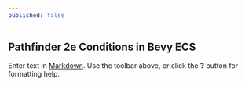 ```yaml
---
published: false
---
```

## Pathfinder 2e Conditions in Bevy ECS

Enter text in [Markdown](http://daringfireball.net/projects/markdown/). Use the toolbar above, or click the **?** button for formatting help.
